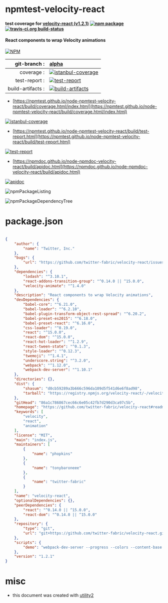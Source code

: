 # npmtest-velocity-react

#### test coverage for  [velocity-react (v1.2.1)](https://github.com/twitter-fabric/velocity-react#readme)  [![npm package](https://img.shields.io/npm/v/npmtest-velocity-react.svg?style=flat-square)](https://www.npmjs.org/package/npmtest-velocity-react) [![travis-ci.org build-status](https://api.travis-ci.org/npmtest/node-npmtest-velocity-react.svg)](https://travis-ci.org/npmtest/node-npmtest-velocity-react)

#### React components to wrap Velocity animations

[![NPM](https://nodei.co/npm/velocity-react.png?downloads=true&downloadRank=true&stars=true)](https://www.npmjs.com/package/velocity-react)

| git-branch : | [alpha](https://github.com/npmtest/node-npmtest-velocity-react/tree/alpha)|
|--:|:--|
| coverage : | [![istanbul-coverage](https://npmtest.github.io/node-npmtest-velocity-react/build/coverage.badge.svg)](https://npmtest.github.io/node-npmtest-velocity-react/build/coverage.html/index.html)|
| test-report : | [![test-report](https://npmtest.github.io/node-npmtest-velocity-react/build/test-report.badge.svg)](https://npmtest.github.io/node-npmtest-velocity-react/build/test-report.html)|
| build-artifacts : | [![build-artifacts](https://npmtest.github.io/node-npmtest-velocity-react/glyphicons_144_folder_open.png)](https://github.com/npmtest/node-npmtest-velocity-react/tree/gh-pages/build)|

- [https://npmtest.github.io/node-npmtest-velocity-react/build/coverage.html/index.html](https://npmtest.github.io/node-npmtest-velocity-react/build/coverage.html/index.html)

[![istanbul-coverage](https://npmtest.github.io/node-npmtest-velocity-react/build/screenCapture.buildCi.browser.%252Ftmp%252Fbuild%252Fcoverage.lib.html.png)](https://npmtest.github.io/node-npmtest-velocity-react/build/coverage.html/index.html)

- [https://npmtest.github.io/node-npmtest-velocity-react/build/test-report.html](https://npmtest.github.io/node-npmtest-velocity-react/build/test-report.html)

[![test-report](https://npmtest.github.io/node-npmtest-velocity-react/build/screenCapture.buildCi.browser.%252Ftmp%252Fbuild%252Ftest-report.html.png)](https://npmtest.github.io/node-npmtest-velocity-react/build/test-report.html)

- [https://npmdoc.github.io/node-npmdoc-velocity-react/build/apidoc.html](https://npmdoc.github.io/node-npmdoc-velocity-react/build/apidoc.html)

[![apidoc](https://npmdoc.github.io/node-npmdoc-velocity-react/build/screenCapture.buildCi.browser.%252Ftmp%252Fbuild%252Fapidoc.html.png)](https://npmdoc.github.io/node-npmdoc-velocity-react/build/apidoc.html)

![npmPackageListing](https://npmtest.github.io/node-npmtest-velocity-react/build/screenCapture.npmPackageListing.svg)

![npmPackageDependencyTree](https://npmtest.github.io/node-npmtest-velocity-react/build/screenCapture.npmPackageDependencyTree.svg)



# package.json

```json

{
    "author": {
        "name": "Twitter, Inc."
    },
    "bugs": {
        "url": "https://github.com/twitter-fabric/velocity-react/issues"
    },
    "dependencies": {
        "lodash": "^3.10.1",
        "react-addons-transition-group": "^0.14.0 || ^15.0.0",
        "velocity-animate": "^1.4.0"
    },
    "description": "React components to wrap Velocity animations",
    "devDependencies": {
        "babel-core": "^6.21.0",
        "babel-loader": "^6.2.10",
        "babel-plugin-transform-object-rest-spread": "^6.20.2",
        "babel-preset-es2015": "^6.18.0",
        "babel-preset-react": "^6.16.0",
        "css-loader": "^0.19.0",
        "react": "^15.0.0",
        "react-dom": "^15.0.0",
        "react-hot-loader": "^1.2.9",
        "react-tween-state": "^0.1.3",
        "style-loader": "^0.12.3",
        "twemoji": "^1.4.1",
        "underscore.string": "^3.2.0",
        "webpack": "^1.12.0",
        "webpack-dev-server": "^1.10.1"
    },
    "directories": {},
    "dist": {
        "shasum": "d0cb59289a3b666c596da109d5f541d6e6f8ad98",
        "tarball": "https://registry.npmjs.org/velocity-react/-/velocity-react-1.2.1.tgz"
    },
    "gitHead": "86a1c786867cec66c6e05c42fb7d290d3ca97c5b",
    "homepage": "https://github.com/twitter-fabric/velocity-react#readme",
    "keywords": [
        "velocity",
        "react",
        "animation"
    ],
    "license": "MIT",
    "main": "index.js",
    "maintainers": [
        {
            "name": "phopkins"
        },
        {
            "name": "tonybaroneee"
        },
        {
            "name": "twitter-fabric"
        }
    ],
    "name": "velocity-react",
    "optionalDependencies": {},
    "peerDependencies": {
        "react": "^0.14.0 || ^15.0.0",
        "react-dom": "^0.14.0 || ^15.0.0"
    },
    "repository": {
        "type": "git",
        "url": "git+https://github.com/twitter-fabric/velocity-react.git"
    },
    "scripts": {
        "demo": "webpack-dev-server --progress --colors --content-base demo --hot --inline --config demo/webpack.config.js"
    },
    "version": "1.2.1"
}
```



# misc
- this document was created with [utility2](https://github.com/kaizhu256/node-utility2)

